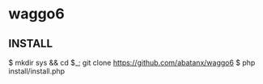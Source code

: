 # waggo6

## INSTALL
$ mkdir sys && cd $_; git clone https://github.com/abatanx/waggo6
$ php install/install.php
